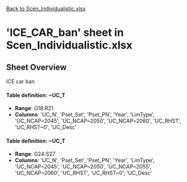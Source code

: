 [Back to Scen_Individualistic.xlsx](README.md)

# 'ICE_CAR_ban' sheet in Scen_Individualistic.xlsx

## Sheet Overview

ICE car ban

#### Table definition: ~UC_T
- **Range**: G18:R21
- **Columns**: 'UC_N', 'Pset_Set', 'Pset_PN', 'Year', 'LimType', 'UC_NCAP\~2045', 'UC_NCAP\~2050', 'UC_NCAP\~2060', 'UC_RHST', 'UC_RHST\~0', 'UC_Desc'

#### Table definition: ~UC_T
- **Range**: G24:S27
- **Columns**: 'UC_N', 'Pset_Set', 'Pset_PN', 'Year', 'LimType', 'UC_NCAP\~2045', 'UC_NCAP\~2050', 'UC_NCAP\~2055', 'UC_NCAP\~2060', 'UC_RHST', 'UC_RHST\~0', 'UC_Desc'

